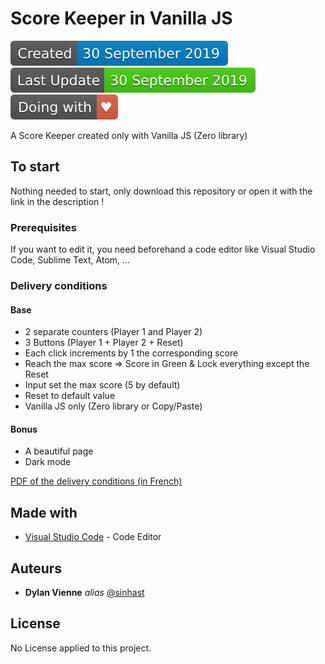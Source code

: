 # Score Keeper in Vanilla JS

![Creation date of this repo](assets/images/createdDate.svg) ![Last update of the repo](assets/images/lastUpdate.svg) ![Doing with love](assets/images/doingWithLove.svg)

A Score Keeper created only with Vanilla JS (Zero library)

## To start

Nothing needed to start, only download this repository or open it with the link in the description !

### Prerequisites

If you want to edit it, you need beforehand a code editor like Visual Studio Code, Sublime Text, Atom, ...

### Delivery conditions

#### Base

* 2 separate counters (Player 1 and Player 2)
* 3 Buttons (Player 1 + Player 2 + Reset)
* Each click increments by 1 the corresponding score
* Reach the max score => Score in Green & Lock everything except the Reset
* Input set the max score (5 by default)
* Reset to default value
* Vanilla JS only (Zero library or Copy/Paste)

#### Bonus

* A beautiful page
* Dark mode

[PDF of the delivery conditions (in French)](https://github.com/yes-we-web/livraisonsolo/blob/master/livraison-solo-05.pdf)

## Made with

* [Visual Studio Code](https://code.visualstudio.com) - Code Editor

## Auteurs

* **Dylan Vienne** _alias_ [@sinhast](https://github.com/sinhast?tab=repositories)

## License

No License applied to this project.
